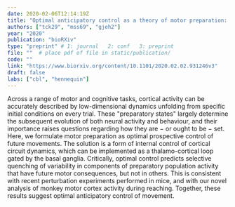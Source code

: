 ```yaml
---
date: 2020-02-06T12:14:19Z
title: "Optimal anticipatory control as a theory of motor preparation: a thalamocortical circuit model"
authors: ["tck29", "mss69", "gjeh2"]
year: "2020"
publication: "bioRXiv"
type: "preprint" # 1: journal   2: conf   3: preprint
file: ""  # place pdf of file in static/publication/
code: ""
link: "https://www.biorxiv.org/content/10.1101/2020.02.02.931246v3"
draft: false
labs: ["cbl", "hennequin"]
---
```


Across a range of motor and cognitive tasks, cortical activity can be
accurately described by low-dimensional dynamics unfolding from specific
initial conditions on every trial. These "preparatory states" largely
determine the subsequent evolution of both neural activity and behaviour, and
their importance raises questions regarding how they are − or ought to be −
set. Here, we formulate motor preparation as optimal prospective control of
future movements. The solution is a form of internal control of cortical
circuit dynamics, which can be implemented as a thalamo-cortical loop gated
by the basal ganglia. Critically, optimal control predicts selective
quenching of variability in components of preparatory population activity
that have future motor consequences, but not in others. This is consistent
with recent perturbation experiments performed in mice, and with our novel
analysis of monkey motor cortex activity during reaching. Together, these
results suggest optimal anticipatory control of movement.
